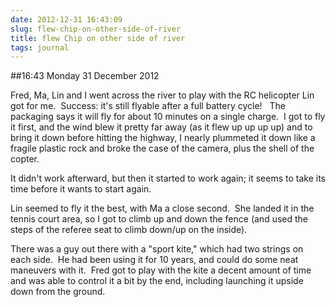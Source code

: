 ```yaml
---
date: 2012-12-31 16:43:09
slug: flew-chip-on-other-side-of-river
title: flew Chip on other side of river
tags: journal
---
```


##16:43 Monday 31 December 2012

Fred, Ma, Lin and I went across the river to play with the RC helicopter Lin got for me.  Success: it's still flyable after a full battery cycle!   The packaging says it will fly for about 10 minutes on a single charge.  I got to fly it first, and the wind blew it pretty far away (as it flew up up up up) and to bring it down before hitting the highway, I nearly plummeted it down like a fragile plastic rock and broke the case of the camera, plus the shell of the copter.

It didn't work afterward, but then it started to work again; it seems to take its time before it wants to start again.

Lin seemed to fly it the best, with Ma a close second.  She landed it in the tennis court area, so I got to climb up and down the fence (and used the steps of the referee seat to climb down/up on the inside).

There was a guy out there with a "sport kite," which had two strings on each side.  He had been using it for 10 years, and could do some neat maneuvers with it.  Fred got to play with the kite a decent amount of time and was able to control it a bit by the end, including launching it upside down from the ground.
